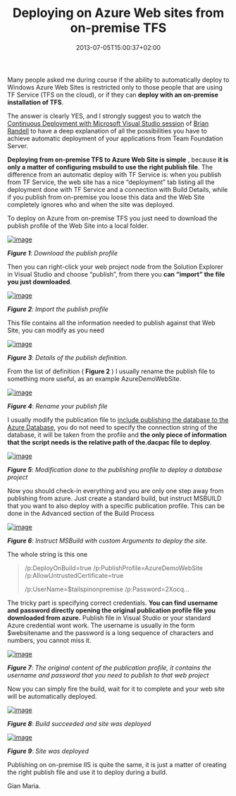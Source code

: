﻿---
title: "Deploying on Azure Web sites from on-premise TFS"
description: ""
date: 2013-07-05T15:00:37+02:00
draft: false
tags: [Azure,TfsBuild]
categories: [Tfs]
---
Many people asked me during course if the ability to automatically deploy to Windows Azure Web Sites is restricted only to those people that are using TF Service (TFS on the cloud), or if they can  **deploy with an on-premise installation of TFS**.

The answer is clearly YES, and I strongly suggest you to watch the [Continuous Deployment with Microsoft Visual Studio session](http://channel9.msdn.com/Events/TechEd/NorthAmerica/2013/DEV-B329#fbid=ZeePmmQhK_G) of [Brian Randell](http://channel9.msdn.com/Events/Speakers/Brian-Randell) to have a deep explanation of all the possibilities you have to achieve automatic deployment of your applications from Team Foundation Server.

 **Deploying from on-premise TFS to Azure Web Site is simple** , because **it is only a matter of configuring msbuild to use the right publish file**. The difference from an automatic deploy with TF Service is: when you publish from TF Service, the web site has a nice “deployment” tab listing all the deployment done with TF Service and a connection with Build Details, while if you publish from on-premise you loose this data and the Web Site completely ignores who and when the site was deployed.

To deploy on Azure from on-premise TFS you just need to download the publish profile of the Web Site into a local folder.

[![image](https://www.codewrecks.com/blog/wp-content/uploads/2013/07/image_thumb16.png "image")](https://www.codewrecks.com/blog/wp-content/uploads/2013/07/image16.png)

 ***Figure 1***: *Download the publish profile*

Then you can right-click your web project node from the Solution Explorer in Visual Studio and choose “publish”, from there you  **can “import” the file you just downloaded**.

[![image](https://www.codewrecks.com/blog/wp-content/uploads/2013/07/image_thumb17.png "image")](https://www.codewrecks.com/blog/wp-content/uploads/2013/07/image17.png)

 ***Figure 2***: *Import the publish profile*

This file contains all the information needed to publish against that Web Site, you can modify as you need

[![image](https://www.codewrecks.com/blog/wp-content/uploads/2013/07/image_thumb18.png "image")](https://www.codewrecks.com/blog/wp-content/uploads/2013/07/image18.png)

 ***Figure 3***: *Details of the publish definition.*

From the list of definition ( **Figure 2** ) I usually rename the publish file to something more useful, as an example AzureDemoWebSite.

[![image](https://www.codewrecks.com/blog/wp-content/uploads/2013/07/image_thumb19.png "image")](https://www.codewrecks.com/blog/wp-content/uploads/2013/07/image19.png)

 ***Figure 4***: *Rename your publish file*

I usually modify the publication file to [include publishing the database to the Azure Database](http://www.codewrecks.com/blog/index.php/2013/05/22/continuous-deployment-on-windows-azure-with-database-projects/), you do not need to specify the connection string of the database, it will be taken from the profile and **the only piece of information that the script needs is the relative path of the.dacpac file to deploy**.

[![image](https://www.codewrecks.com/blog/wp-content/uploads/2013/07/image_thumb20.png "image")](https://www.codewrecks.com/blog/wp-content/uploads/2013/07/image20.png)

 ***Figure 5***: *Modification done to the publishing profile to deploy a database project*

Now you should check-in everything and you are only one step away from publishing from azure. Just create a standard build, but instruct MSBUILD that you want to also deploy with a specific publication profile. This can be done in the Advanced section of the Build Process

[![image](https://www.codewrecks.com/blog/wp-content/uploads/2013/07/image_thumb21.png "image")](https://www.codewrecks.com/blog/wp-content/uploads/2013/07/image21.png)

 ***Figure 6***: *Instruct MSBuild with custom Arguments to deploy the site.*

The whole string is this one

> /p:DeployOnBuild=true /p:PublishProfile=AzureDemoWebSite /p:AllowUntrustedCertificate=true
> 
> /p:UserName=$tailspinonpremise /p:Password=2Xocq…

The tricky part is specifying correct credentials.  **You can find username and password directly opening the original publication profile file you downloaded from azure.** Publish file in Visual Studio or your standard Azure credential wont work. The username is usually in the form $websitename and the password is a long sequence of characters and numbers, you cannot miss it.

[![image](https://www.codewrecks.com/blog/wp-content/uploads/2013/07/image_thumb22.png "image")](https://www.codewrecks.com/blog/wp-content/uploads/2013/07/image22.png)

 ***Figure 7***: *The original content of the publication profile, it contains the username and password that you need to publish to that web project*

Now you can simply fire the build, wait for it to complete and your web site will be automatically deployed.

[![image](https://www.codewrecks.com/blog/wp-content/uploads/2013/07/image_thumb23.png "image")](https://www.codewrecks.com/blog/wp-content/uploads/2013/07/image23.png)

 ***Figure 8***: *Build succeeded and site was deployed*

[![image](https://www.codewrecks.com/blog/wp-content/uploads/2013/07/image_thumb24.png "image")](https://www.codewrecks.com/blog/wp-content/uploads/2013/07/image24.png)

 ***Figure 9***: *Site was deployed*

Publishing on on-premise IIS is quite the same, it is just a matter of creating the right publish file and use it to deploy during a build.

Gian Maria.
